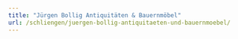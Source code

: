 ```yaml
---
title: "Jürgen Bollig Antiquitäten & Bauernmöbel"
url: /schliengen/juergen-bollig-antiquitaeten-und-bauernmoebel/
---
```

